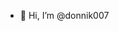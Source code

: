 - 👋 Hi, I’m @donnik007


<!---
donnik007/donnik007 is a ✨ special ✨ repository because its `README.md` (this file) appears on your GitHub profile.
You can click the Preview link to take a look at your changes.
--->
